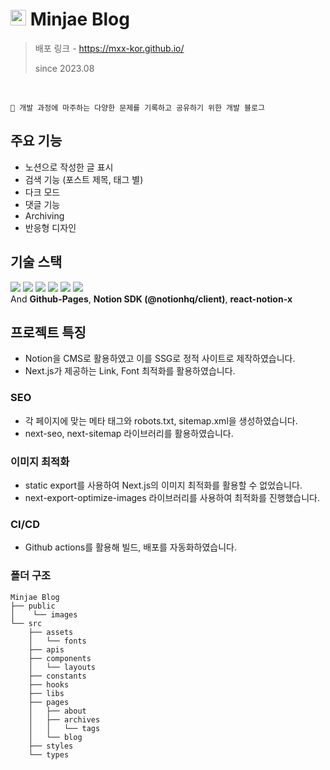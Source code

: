 # <img width="25px" height="25px" src="https://github.com/mxx-kor/mxx-kor.github.io/assets/82329983/dc78ac28-9a42-4fea-b1f1-4975f16fc451" alt="minjae blog logo"/> Minjae Blog

> 배포 링크 - https://mxx-kor.github.io/
>
> since 2023.08

<br />

```
🧐 개발 과정에 마주하는 다양한 문제를 기록하고 공유하기 위한 개발 블로그
```

## 주요 기능

- 노션으로 작성한 글 표시
- 검색 기능 (포스트 제목, 태그 별)
- 다크 모드
- 댓글 기능
- Archiving
- 반응형 디자인

## 기술 스택

<p>
    <img src="https://img.shields.io/badge/TypeScript-3178C6?style=for-the-badge&logo=TypeScript&logoColor=ffffff"/>
    <img src="https://img.shields.io/badge/Next.js-000000?style=for-the-badge&logo=Next.js&logoColor=white"/>
    <img src="https://img.shields.io/badge/Framer Motion-0055FF?style=for-the-badge&logo=Framer&logoColor=ffffff"/>
    <img src="https://img.shields.io/badge/Tailwind%20CSS-06B6D4?style=for-the-badge&logo=Tailwind%20CSS&logoColor=white"/>
    <img src="https://img.shields.io/badge/Prettier-373338?style=for-the-badge&logo=Prettier&logoColor=ffffff"/>
    <img src="https://img.shields.io/badge/ESLint-4B32C3?style=for-the-badge&logo=ESLint&logoColor=ffffff"/>
    <br/>
    And <strong>Github-Pages</strong>, <strong>Notion SDK (@notionhq/client)</strong>, <strong>react-notion-x</strong>
</p>

## 프로젝트 특징

- Notion을 CMS로 활용하였고 이를 SSG로 정적 사이트로 제작하였습니다.
- Next.js가 제공하는 Link, Font 최적화를 활용하였습니다.

### SEO

- 각 페이지에 맞는 메타 태그와 robots.txt, sitemap.xml을 생성하였습니다.
- next-seo, next-sitemap 라이브러리를 활용하였습니다.

### 이미지 최적화

- static export를 사용하여 Next.js의 이미지 최적화를 활용할 수 없었습니다.
- next-export-optimize-images 라이브러리를 사용하여 최적화를 진행했습니다.

### CI/CD

- Github actions를 활용해 빌드, 배포를 자동화하였습니다.

### 폴더 구조

```
Minjae Blog
├── public
│    └── images
└── src
    ├── assets
    │   └── fonts
    ├── apis
    ├── components
    │   └── layouts
    ├── constants
    ├── hooks
    ├── libs
    ├── pages
    │   ├── about
    │   ├── archives
    │   │   └── tags
    │   └── blog
    ├── styles
    └── types
```
